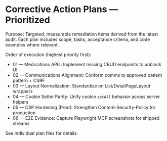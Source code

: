 # Corrective Action Plans — Prioritized

Purpose: Targeted, measurable remediation items derived from the latest audit. Each plan includes scope, tasks, acceptance criteria, and code examples where relevant.

Order of execution (highest priority first):
- 01 — Medications APIs: Implement missing CRUD endpoints to unblock UI
- 02 — Communications Alignment: Conform comms to approved patient pattern + CSRF
- 03 — Layout Normalization: Standardize on List/DetailPageLayout wrappers
- 04 — Cookie Setter Parity: Unify cookie `setAll` behavior across server helpers
- 05 — CSP Hardening (Prod): Strengthen Content-Security-Policy for production
- 06 — E2E Evidence: Capture Playwright MCP screenshots for shipped streams

See individual plan files for details.

